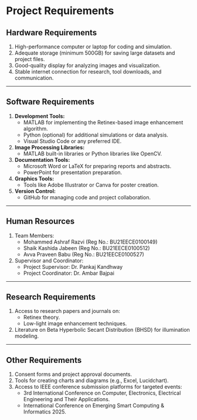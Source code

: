# **Project Requirements**

## **Hardware Requirements**
1. High-performance computer or laptop for coding and simulation.
2. Adequate storage (minimum 500GB) for saving large datasets and project files.
3. Good-quality display for analyzing images and visualization.
4. Stable internet connection for research, tool downloads, and communication.

---

## **Software Requirements**
1. **Development Tools:**
   - MATLAB for implementing the Retinex-based image enhancement algorithm.
   - Python (optional) for additional simulations or data analysis.
   - Visual Studio Code or any preferred IDE.
2. **Image Processing Libraries:**
   - MATLAB built-in libraries or Python libraries like OpenCV.
3. **Documentation Tools:**
   - Microsoft Word or LaTeX for preparing reports and abstracts.
   - PowerPoint for presentation preparation.
4. **Graphics Tools:**
   - Tools like Adobe Illustrator or Canva for poster creation.
5. **Version Control:**
   - GitHub for managing code and project collaboration.

---

## **Human Resources**
1. Team Members:
   - Mohammed Ashraf Razvi (Reg No.: BU21EECE0100149)
   - Shaik Kashida Jabeen (Reg No.: BU21EECE0100512)
   - Avva Praveen Babu (Reg No.: BU21EECE0100527)
2. Supervisor and Coordinator:
   - Project Supervisor: Dr. Pankaj Kandhway
   - Project Coordinator: Dr. Ambar Bajpai

---

## **Research Requirements**
1. Access to research papers and journals on:
   - Retinex theory.
   - Low-light image enhancement techniques.
2. Literature on Beta Hyperbolic Secant Distribution (BHSD) for illumination modeling.

---

## **Other Requirements**
1. Consent forms and project approval documents.
2. Tools for creating charts and diagrams (e.g., Excel, Lucidchart).
3. Access to IEEE conference submission platforms for targeted events:
   - 3rd International Conference on Computer, Electronics, Electrical Engineering and Their Applications.
   - International Conference on Emerging Smart Computing & Informatics 2025.

